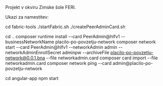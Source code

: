 Projekt v okviru Zimske šole FERI.

Ukazi za namestitev:

cd fabric-tools
./startFabric.sh
./createPeerAdminCard.sh

cd ..
composer runtime install --card PeerAdmin@hlfv1 --businessNetworkName placilo-po-povzetju-network
composer network start --card PeerAdmin@hlfv1 --networkAdmin admin --networkAdminEnrollSecret adminpw --archiveFile placilo-po-povzetju-network@0.0.1.bna --file networkadmin.card
composer card import --file networkadmin.card
composer network ping --card admin@placilo-po-povzetju-network

cd angular-app
npm start